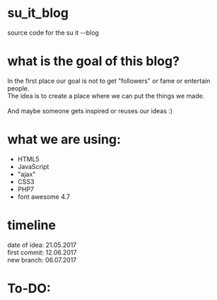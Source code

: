 # su_it_blog
source code for the su it --blog

# what is the goal of this blog?

In the first place our goal is not to get "followers" or fame or entertain people.<br>
The idea is to create a place where we can put the things we made.
<br>
<br>
And maybe someone gets inspired or reuses our ideas :)

# what we are using:
- HTML5
- JavaScript
- "ajax"
- CSS3
- PHP7
- font awesome 4.7

# timeline

date of idea: 21.05.2017
<br>
first commit: 12.06.2017
<br>
new branch: 06.07.2017

# To-DO:
